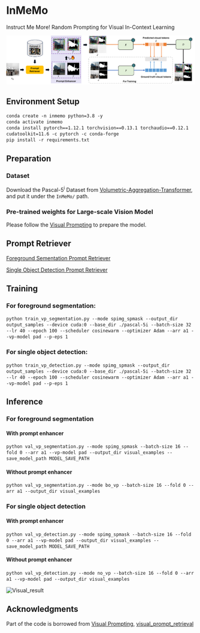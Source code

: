 # InMeMo
Instruct Me More! Random Prompting for Visual In-Context Learning

![InMeMo](https://github.com/Jackieam/InMeMo/blob/master/Figure/inmemo.png)

## Environment Setup
```
conda create -n inmemo python=3.8 -y
conda activate inmemo
conda install pytorch==1.12.1 torchvision==0.13.1 torchaudio==0.12.1 cudatoolkit=11.6 -c pytorch -c conda-forge
pip install -r requirements.txt
```
## Preparation
### Dataset
Download the Pascal-5<sup>i</sup> Dataset from [Volumetric-Aggregation-Transformer](https://github.com/Seokju-Cho/Volumetric-Aggregation-Transformer), and put it under the ```InMeMo/``` path.
### Pre-trained weights for Large-scale Vision Model
Please follow the [Visual Prompting](https://github.com/amirbar/visual_prompting) to prepare the model.
## Prompt Retriever
[Foreground Sementation Prompt Retriever](./Segmentation.md)

[Single Object Detection Prompt Retriever](./Detection.md)
## Training
### For foreground segmentation:
```
python train_vp_segmentation.py --mode spimg_spmask --output_dir output_samples --device cuda:0 --base_dir ./pascal-5i --batch-size 32 --lr 40 --epoch 100 --scheduler cosinewarm --optimizer Adam --arr a1 --vp-model pad --p-eps 1
```
### For single object detection:
```
python train_vp_detection.py --mode spimg_spmask --output_dir output_samples --device cuda:0 --base_dir ./pascal-5i --batch-size 32 --lr 40 --epoch 100 --scheduler cosinewarm --optimizer Adam --arr a1 --vp-model pad --p-eps 1
```

## Inference
### For foreground segmentation
#### With prompt enhancer
```
python val_vp_segmentation.py --mode spimg_spmask --batch-size 16 --fold 0 --arr a1 --vp-model pad --output_dir visual_examples --save_model_path MODEL_SAVE_PATH
```
#### Without prompt enhancer
```
python val_vp_segmentation.py --mode bo_vp --batch-size 16 --fold 0 --arr a1 --output_dir visual_examples
```
### For single object detection
#### With prompt enhancer
```
python val_vp_detection.py --mode spimg_spmask --batch-size 16 --fold 0 --arr a1 --vp-model pad --output_dir visual_examples --save_model_path MODEL_SAVE_PATH
```
#### Without prompt enhancer
```
python val_vp_detection.py --mode no_vp --batch-size 16 --fold 0 --arr a1 --vp-model pad --output_dir visual_examples
```

![Visual_result](https://github.com/Jackieam/InMeMo/raw/master/Figure/visual_examples.png)

## Acknowledgments
Part of the code is borrowed from [Visual Prompting](https://github.com/amirbar/visual_prompting), [visual_prompt_retrieval](https://github.com/ZhangYuanhan-AI/visual_prompt_retrieval)
